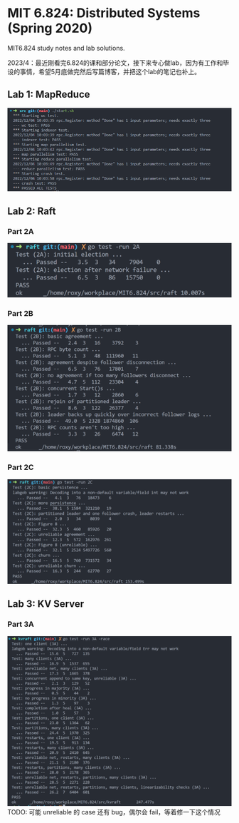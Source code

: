 # MIT 6.824: Distributed Systems (Spring 2020)
MIT6.824 study notes and lab solutions.

2023/4：最近刚看完6.824的课和部分论文，接下来专心做lab，因为有工作和毕设的事情，希望5月底做完然后写篇博客，并把这个lab的笔记也补上。

## Lab 1: MapReduce

![IMG](img/pass_lab1.png)

## Lab 2: Raft

### Part 2A

![IMG](img/pass_lab2a.png)

### Part 2B

![IMG](img/pass_lab2b.png)

### Part 2C

![IMG](img/pass_lab2c.png)


## Lab 3: KV Server

### Part 3A

![IMG](img/pass_lab3a.png) TODO: 可能 unreliable 的 case 还有 bug，偶尔会 fail，等着修一下这个情况
